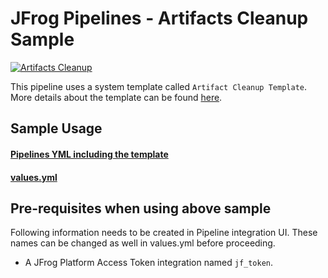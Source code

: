 # JFrog Pipelines - Artifacts Cleanup Sample

[![Artifacts Cleanup](https://pipelines.jfrog.io/pipelines/api/v1/badges/project/templates/pipelines/artifact_cleanup?text=JFrogPipelines)](https://pipelines.jfrog.io/pipelines/api/v1/badges/project/templates/pipelines/artifact_cleanup?text=JFrogPipelines)


This pipeline uses a system template called `Artifact Cleanup Template`. More details about the template can be found [here](../../templates/artifactory/cleanup/artifact-cleanup/README.md).

## Sample Usage
#### [Pipelines YML including the template](pipelines.yml)
#### [values.yml](values.yml)

## Pre-requisites when using above sample
Following information needs to be created in Pipeline integration UI. These names can be changed as well in values.yml before proceeding.
- A JFrog Platform Access Token integration named `jf_token`.

